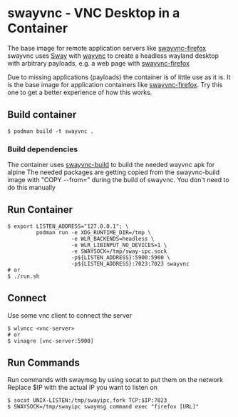 # swayvnc - VNC Desktop in a Container
The base image for remote application servers like [swayvnc-firefox](https://github.com/bbusse/swayvnc-firefox)  
swayvnc uses [Sway](https://swaywm.org) with [wayvnc](https://github.com/any1/wayvnc) to create a headless wayland desktop with arbitrary payloads, e.g. a web page with [swayvnc-firefox](https://github.com/bbusse/swayvnc-firefox)  
  
Due to missing applications (payloads) the container is of little use as it is. It is the base image
for application containers like [swayvnc-firefox](https://github.com/bbusse/swayvnc-firefox). Try this one
to get a better experience of how this works.

## Build container
```
$ podman build -t swayvnc .
```
### Build dependencies
The container uses [swayvnc-build](https://github.com/bbusse/swayvnc-build) to build the needed wayvnc apk for alpine
The needed packages are getting copied from the swayvnc-build image with "COPY --from=" during the build of swayvnc. You don't need to do this manually

## Run Container
```
$ export LISTEN_ADDRESS="127.0.0.1"; \
         podman run -e XDG_RUNTIME_DIR=/tmp \
                    -e WLR_BACKENDS=headless \
                    -e WLR_LIBINPUT_NO_DEVICES=1 \
                    -e SWAYSOCK=/tmp/sway-ipc.sock
                    -p${LISTEN_ADDRESS}:5900:5900 \
                    -p${LISTEN_ADDRESS}:7023:7023 swayvnc
# or
$ ./run.sh
```
## Connect
Use some vnc client to connect the server
```
$ wlvncc <vnc-server>
# or
$ vinagre [vnc-server:5900]
```
## Run Commands
Run commands with swaymsg by using socat to put them on the network
Replace $IP with the actual IP you want to listen on
```
$ socat UNIX-LISTEN:/tmp/swayipc,fork TCP:$IP:7023
$ SWAYSOCK=/tmp/swayipc swaymsg command exec "firefox [URL]"
```
